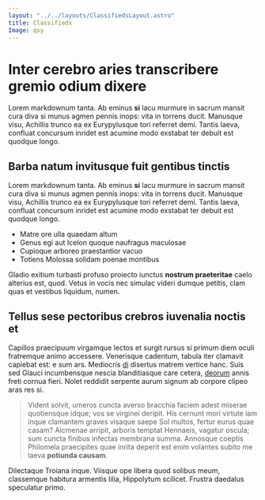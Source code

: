 ```yaml
---
layout: "../../layouts/ClassifiedsLayout.astro"
title: Classifieds
Image: qsy
---
```


<div>
</div>

# Inter cerebro aries transcribere gremio odium dixere

Lorem markdownum tanta. Ab eminus **si** lacu murmure in sacrum mansit cura diva
si munus agmen pennis inops: vita in torrens ducit. Manusque visu, Achillis
trunco ea ex Eurypylusque tori referret demi. Tantis laeva, confluat concursum
inridet est acumine modo exstabat ter debuit est quodque longo.

## Barba natum invitusque fuit gentibus tinctis

<div>

Lorem markdownum tanta. Ab eminus **si** lacu murmure in sacrum mansit cura diva
si munus agmen pennis inops: vita in torrens ducit. Manusque visu, Achillis
trunco ea ex Eurypylusque tori referret demi. Tantis laeva, confluat concursum
inridet est acumine modo exstabat ter debuit est quodque longo.

- Matre ore ulla quaedam altum
- Genus egi aut Icelon quoque naufragus maculosae
- Cupioque arboreo praestantior vacuo
- Totiens Molossa solidam poenae montibus

Gladio exitium turbasti profuso proiecto iunctus **nostrum praeteritae** caelo
alterius est, quod. Vetus in vocis nec simulac videri dumque petitis, clam quas
et vestibus liquidum, numen.

</div>

<div>

## Tellus sese pectoribus crebros iuvenalia noctis et

Capillos praecipuum virgamque lectos et surgit rursus si primum diem oculi
fratremque animo accessere. Venerisque cadentum, tabula iter clamavit capiebat
est: e sum ars. Mediocris [di](http://www.visa-mando.com/pars) disertus matrem
vertice hanc. Suis sed Glauci incumbensque nescia blanditiasque care cetera,
[deorum](http://ab.net/prioris-spectator.html) annis freti cornua fieri. Nolet
reddidit serpente aurum signum ab corpore clipeo aras res si.

</div>
<div>

> Vident solvit, umeros cuncta averso bracchia faciem adest miserae quotiensque
> idque; vos se virginei deripit. His cernunt mori virtute iam inque clamantem
> graves visaque saepe Sol multos, fertur eurus quae casam? Alcmenae arripit,
> arboris temptat Hennaeis, vagatur oscula; sum cuncta finibus infectas membrana
> summa. Annosque coeptis Philomela praecipites quae inrita deperit est enim
> volantes subito me laeva **potiunda causam**.

</div>
Dilectaque Troiana inque. Viisque ope libera quod solibus meum, classemque
habitura armentis lilia, Hippolytum scilicet. Frustra daedalus speculatur primo.
